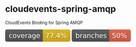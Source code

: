 # cloudevents-spring-amqp
CloudEvents Binding for Spring AMQP

![Coverage](.github/badges/jacoco.svg)
![Branches](.github/badges/branches.svg)
